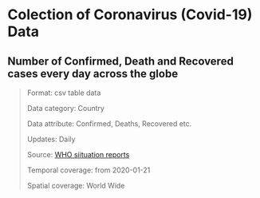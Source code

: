 # Colection of Coronavirus (Covid-19) Data 


Number of Confirmed, Death and Recovered cases every day across the globe
------
>
>
>Format: csv table data
>
>Data category: Country
>
>Data attribute: Confirmed, Deaths, Recovered etc.
>
>Updates: Daily
>
>Source: [WHO siituation reports](https://www.who.int/emergencies/diseases/novel-coronavirus-2019/situation-reports)
>
>Temporal coverage: from 2020-01-21
>
>Spatial coverage: World Wide
>




